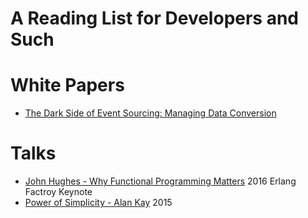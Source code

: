 # A Reading List for Developers and Such

# White Papers

- [The Dark Side of Event Sourcing: Managing Data Conversion](http://files.movereem.nl/2017saner-eventsourcing.pdf)

# Talks

- [John Hughes - Why Functional Programming Matters](https://www.youtube.com/watch?v=Z35Tt87pIpg) 2016 Erlang Factroy Keynote
- [Power of Simplicity - Alan Kay](https://www.youtube.com/watch?v=NdSD07U5uBs) 2015
